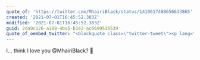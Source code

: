 ```yaml
---
quote_of: 'https://twitter.com/MhairiBlack/status/1410617488656633865'
created: '2021-07-01T16:45:52.383Z'
modified: '2021-07-01T16:45:52.383Z'
guid: 2da9c126-a188-4ba5-b1e2-ac6699535539
quote_of_oembed_twitter: "<blockquote class=\"twitter-tweet\"><p lang=\"en\" dir=\"ltr\">Over the last five years there has been an organised and concerted campaign mobilised against the trans community. My speech on Pride in 2021. \U0001F3F3️‍\U0001F308\U0001F3F3️‍⚧️ <a href=\"https://t.co/tl3brafqH7\">pic.twitter.com/tl3brafqH7</a></p>&mdash; Mhairi Black MP\U0001F3F3️‍\U0001F308 (@MhairiBlack) <a href=\"https://twitter.com/MhairiBlack/status/1410617488656633865?ref_src=twsrc%5Etfw\">July 1, 2021</a></blockquote>\n<script async src=\"https://platform.twitter.com/widgets.js\" charset=\"utf-8\"></script>\n"
---
```

I... think I love you @MhairiBlack? 💜 
